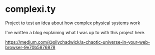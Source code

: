# complexi.ty
Project to test an idea about how complex physical systems work

I've written a blog explaining what I was up to with this project here.

https://medium.com/@ollychadwick/a-chaotic-universe-in-your-web-browser-9e70b5876878

